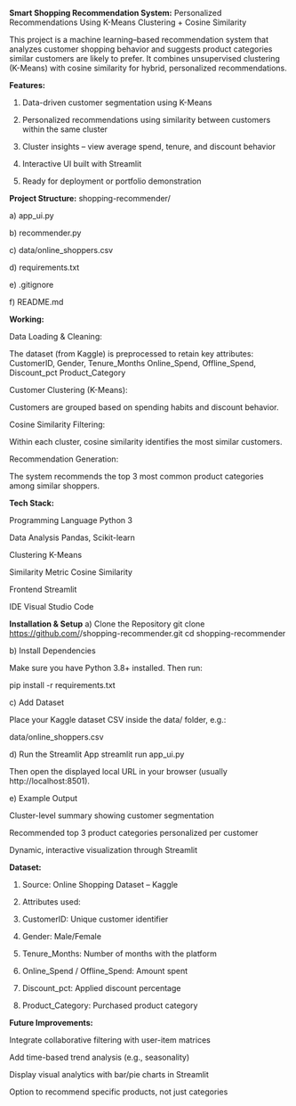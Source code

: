 **Smart Shopping Recommendation System:**
Personalized Recommendations Using K-Means Clustering + Cosine Similarity

This project is a machine learning–based recommendation system that analyzes customer shopping behavior and suggests product categories similar customers are likely to prefer. It combines unsupervised clustering (K-Means) with cosine similarity for hybrid, personalized recommendations.


**Features:**

1) Data-driven customer segmentation using K-Means

2) Personalized recommendations using similarity between customers within the same cluster

3) Cluster insights – view average spend, tenure, and discount behavior

4) Interactive UI built with Streamlit

5) Ready for deployment or portfolio demonstration

**Project Structure:**
shopping-recommender/

 a) app_ui.py
 
 b) recommender.py
 
 c) data/online_shoppers.csv
 
 d) requirements.txt
 
 e) .gitignore  
 
 f) README.md


**Working:**

Data Loading & Cleaning:

The dataset (from Kaggle) is preprocessed to retain key attributes:
CustomerID, Gender, Tenure_Months
Online_Spend, Offline_Spend, Discount_pct
Product_Category

Customer Clustering (K-Means):

Customers are grouped based on spending habits and discount behavior.

Cosine Similarity Filtering:

Within each cluster, cosine similarity identifies the most similar customers.

Recommendation Generation:

The system recommends the top 3 most common product categories among similar shoppers.


**Tech Stack:**

Programming Language	Python 3

Data Analysis	Pandas, Scikit-learn

Clustering	K-Means

Similarity Metric	Cosine Similarity

Frontend	Streamlit

IDE	Visual Studio Code


**Installation & Setup**
a) Clone the Repository
git clone https://github.com/<your-username>/shopping-recommender.git
cd shopping-recommender

b) Install Dependencies

Make sure you have Python 3.8+ installed. Then run:

pip install -r requirements.txt

c) Add Dataset

Place your Kaggle dataset CSV inside the data/ folder, e.g.:

data/online_shoppers.csv

 d) Run the Streamlit App
streamlit run app_ui.py


Then open the displayed local URL in your browser (usually http://localhost:8501).

e) Example Output

Cluster-level summary showing customer segmentation

Recommended top 3 product categories personalized per customer

Dynamic, interactive visualization through Streamlit


**Dataset:**

1) Source: Online Shopping Dataset – Kaggle

2) Attributes used:

3) CustomerID: Unique customer identifier

4) Gender: Male/Female

5) Tenure_Months: Number of months with the platform

6) Online_Spend / Offline_Spend: Amount spent

7) Discount_pct: Applied discount percentage

8) Product_Category: Purchased product category


**Future Improvements:**

Integrate collaborative filtering with user-item matrices

Add time-based trend analysis (e.g., seasonality)

Display visual analytics with bar/pie charts in Streamlit

Option to recommend specific products, not just categories

